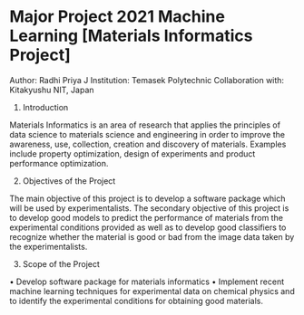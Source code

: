 # Major Project 2021 Machine Learning [Materials Informatics Project]

Author: Radhi Priya J
Institution: Temasek Polytechnic
Collaboration with: Kitakyushu NIT, Japan

1. Introduction

Materials Informatics is an area of research that applies the principles of data science to materials science and engineering in order to improve the awareness, use, collection, creation and discovery of materials. Examples include property optimization, design of experiments and product performance optimization.

2. Objectives of the Project

The main objective of this project is to develop a software package which will be used by experimentalists. 
The secondary objective of this project is to develop good models to predict the performance of materials from the experimental conditions provided as well as to develop good classifiers to recognize whether the material is good or bad from the image data taken by the experimentalists. 


3. Scope of the Project

•	Develop software package for materials informatics
•	Implement recent machine learning techniques for experimental data on chemical physics and to identify the experimental conditions for obtaining good materials.

